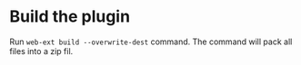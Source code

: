 # Build the plugin
Run `web-ext build --overwrite-dest` command. The command will pack all files into a zip fil.